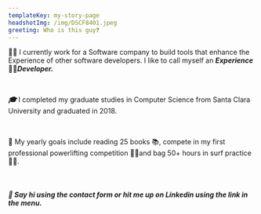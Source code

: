```yaml
---
templateKey: my-story-page
headshotImg: /img/DSCF8401.jpeg
greeting: Who is this guy❓
---
```


👨‍💻 I currently work for a Software company to build tools that enhance the Experience of other software developers. I like to call myself an **_Experience_ 🧙‍♂️*Developer.***
&nbsp;

&nbsp;

**_🎓_** I completed my graduate studies in Computer Science from Santa Clara University and graduated in 2018.
&nbsp;

&nbsp;

💪 My yearly goals include reading 25 books 📚, compete in my first professional powerlifting competition 🏋️‍♂️and bag 50+ hours in surf practice 🏄‍♂️.
&nbsp;

&nbsp;

##### _🤙 Say hi using the contact form or hit me up on Linkedin using the link in the menu._
